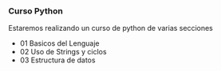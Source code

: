 ### Curso Python

Estaremos realizando un curso de python de varias secciones

- 01 Basicos del Lenguaje
- 02 Uso de Strings y ciclos
- 03 Estructura de datos